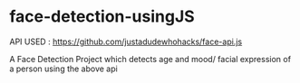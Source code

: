 # face-detection-usingJS

API USED : https://github.com/justadudewhohacks/face-api.js

A Face Detection Project which detects age and mood/ facial expression of a person using the above api 

